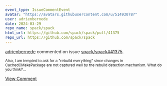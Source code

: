 ```yaml
---
event_type: IssueCommentEvent
avatar: "https://avatars.githubusercontent.com/u/51493078?"
user: adrienbernede
date: 2024-03-29
repo_name: spack/spack
html_url: https://github.com/spack/spack/pull/41375
repo_url: https://github.com/spack/spack
---
```


<a href='https://github.com/adrienbernede' target='_blank'>adrienbernede</a> commented on issue <a href='https://github.com/spack/spack/pull/41375' target='_blank'>spack/spack#41375</a>.

<small>Also, I am tempted to ask for a "rebuild everything" since changes in CachedCMakePackage are not captured well by the rebuild detection mechanism. What do you think?...</small>

<a href='https://github.com/spack/spack/pull/41375' target='_blank'>View Comment</a>